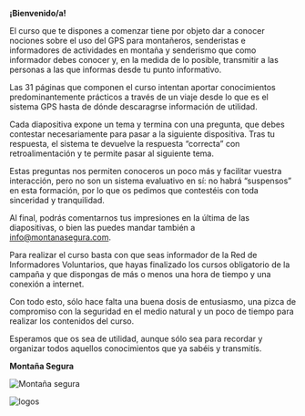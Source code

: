 **¡Bienvenido/a!**

El curso que te dispones a comenzar tiene por objeto dar a conocer nociones sobre el uso del GPS para montañeros, senderistas e informadores de actividades en montaña y senderismo que como informador debes conocer y, en la medida de lo posible, transmitir a las personas a las que informas desde tu punto informativo.

Las 31 páginas que componen el curso intentan aportar conocimientos predominantemente prácticos a través de un viaje desde lo que es el sistema GPS hasta de dónde descaragrse información de utilidad.

Cada diapositiva expone un tema y termina con una pregunta, que debes contestar necesariamente para pasar a la siguiente dispositiva. Tras tu respuesta, el sistema te devuelve la respuesta “correcta” con retroalimentación y te permite pasar al siguiente tema.

Estas preguntas nos permiten conoceros un poco más y facilitar vuestra interacción, pero no son un sistema evaluativo en sí: no habrá “suspensos” en esta formación, por lo que os pedimos que contestéis con toda sinceridad y tranquilidad.

Al final, podrás comentarnos tus impresiones en la última de las diapositivas, o bien las puedes mandar también a info@montanasegura.com.

Para realizar el curso basta con que seas informador de la Red de Informadores Voluntarios, que hayas finalizado los cursos obligatorio de la campaña y que dispongas de más o menos una hora de tiempo y una conexión a internet.

Con todo esto, sólo hace falta una buena dosis de entusiasmo, una pizca de compromiso con la seguridad en el medio natural y un poco de tiempo para realizar los contenidos del curso.

Esperamos que os sea de utilidad, aunque sólo sea para recordar y organizar todos aquellos conocimientos que ya sabéis y transmitís.

**Montaña Segura**

![Montaña segura](http://www.locuradevida.com/wp-content/uploads/2012/07/monta%C3%B1a-segura.jpg)

![logos](http://montanasegura.com//wp-content/uploads/2017/10/logos.png)
